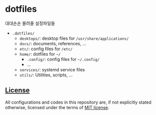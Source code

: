 # dotfiles

대대손손 물려줄 설정파일들

- `.dotfiles/`
  - `desktops/`: desktop files for `/usr/share/applications/`
  - `docs/`: documents, references, ...
  - `etc/`: config files for `/etc/`
  - `home/`: dotfiles for `~/`
    - `.config/`: config files for `~/.config/`
    - ...
  - `services/`: systemd service files
  - `utils/`: Utilities, scripts, ...

## [License](LICENSE)

All configurations and codes in this repository are, if not explicitly stated otherwise, licensed under the terms of [MIT license](https://spdx.org/licenses/MIT.html).
